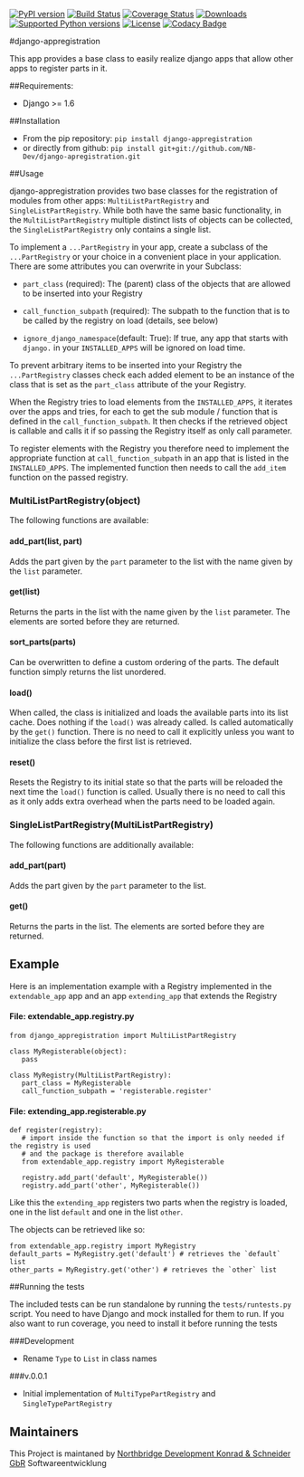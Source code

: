 [![PyPI version](https://img.shields.io/pypi/v/django-appregistration.svg)](http://badge.fury.io/py/django-appregistration) [![Build Status](https://travis-ci.org/NB-Dev/django-appregistration.svg?branch=master)](https://travis-ci.org/NB-Dev/django-appregistration) [![Coverage Status](https://coveralls.io/repos/NB-Dev/django-appregistration/badge.svg?branch=master&service=github)](https://coveralls.io/github/NB-Dev/django-appregistration?branch=master) [![Downloads](https://img.shields.io/pypi/dm/django-appregistration.svg)](https://pypi.python.org/pypi/django-appregistration/) [![Supported Python versions](https://img.shields.io/pypi/pyversions/django-appregistration.svg)](https://pypi.python.org/pypi/django-appregistration/) [![License](https://img.shields.io/pypi/l/django-appregistration.svg)](https://pypi.python.org/pypi/django-appregistration/) [![Codacy Badge](https://api.codacy.com/project/badge/grade/e9e55c2658d54801b6b29a1f52173dcf)](https://www.codacy.com/app/tim_11/django-appregistation)

#django-appregistration


This app provides a base class to easily realize django apps that allow other apps to register parts in it.

##Requirements:

* Django >= 1.6

##Installation

* From the pip repository: `pip install django-appregistration`
* or directly from github: `pip install git+git://github.com/NB-Dev/django-apregistration.git`

##Usage

django-appregistration provides two base classes for the registration of modules from other apps:
`MultiListPartRegistry` and `SingleListPartRegistry`. While both have the same basic functionality, in the
`MultiListPartRegistry` multiple distinct lists of objects can be collected, the `SingleListPartRegistry` only
contains a single list.

To implement a `...PartRegistry` in your app, create a subclass of the `...PartRegistry` or your choice in a convenient
place in your application. There are some attributes you can overwrite in your Subclass:

* `part_class` (required): The (parent) class of the objects that are allowed to be inserted into your Registry

* `call_function_subpath` (required): The subpath to the function that is to be called by the registry on load (details,
see below)

* `ignore_django_namespace`(default: True): If true, any app that starts with `django.` in your `INSTALLED_APPS` will be
ignored on load time.

To prevent arbitrary items to be inserted into your Registry the `...PartRegistry` classes check each added element to
be an instance of the class that is set as the `part_class` attribute of the your Registry.
 
When the Registry tries to load elements from the `INSTALLED_APPS`, it iterates over the apps and tries, for each to get
the sub module / function that is defined in the `call_function_subpath`. It then checks if the retrieved object is
callable and calls it if so passing the Registry itself as only call parameter.

To register elements with the Registry you therefore need to implement the appropriate function at
`call_function_subpath` in an app that is listed in the `INSTALLED_APPS`. The implemented function then needs to call
the `add_item` function on the passed registry.

### MultiListPartRegistry(object)
The following functions are available:

#### add_part(list, part)
Adds the part given by the `part` parameter to the list with the name given by the `list` parameter.

#### get(list)
Returns the parts in the list with the name given by the `list` parameter. The elements are sorted before they are
returned.

#### sort_parts(parts)
Can be overwritten to define a custom ordering of the parts. The default function simply returns the list unordered.

#### load()
When called, the class is initialized and loads the available parts into its list cache. Does nothing if the `load()`
was already called. Is called automatically by the `get()` function. There is no need to call it explicitly unless you
want to initialize the class before the first list is retrieved.

#### reset()
Resets the Registry to its initial state so that the parts will be reloaded the next time the `load()` function is
called. Usually there is no need to call this as it only adds extra overhead when the parts need to be loaded again.

### SingleListPartRegistry(MultiListPartRegistry)
The following functions are additionally available:

#### add_part(part)
Adds the part given by the `part` parameter to the list.

#### get()
Returns the parts in the list. The elements are sorted before they are returned.

## Example
Here is an implementation example with a Registry implemented in the `extendable_app` app and an app `extending_app` 
that extends the Registry

#### File: extendable_app.registry.py
    from django_appregistration import MultiListPartRegistry
    
    class MyRegisterable(object):
       pass
    
    class MyRegistry(MultiListPartRegistry):
       part_class = MyRegisterable
       call_function_subpath = 'registerable.register'

#### File: extending_app.registerable.py
    def register(registry):
       # import inside the function so that the import is only needed if the registry is used
       # and the package is therefore available
       from extendable_app.registry import MyRegisterable
       
       registry.add_part('default', MyRegisterable())
       registry.add_part('other', MyRegisterable())

Like this the `extending_app` registers two parts when the registry is loaded, one in the list `default` and one
in the list `other`.

The objects can be retrieved like so:

    from extendable_app.registry import MyRegistry
    default_parts = MyRegistry.get('default') # retrieves the `default` list
    other_parts = MyRegistry.get('other') # retrieves the `other` list
   

##Running the tests

The included tests can be run standalone by running the `tests/runtests.py` script. You need to have Django and
mock installed for them to run. If you also want to run coverage, you need to install it before running the tests

###Development
- Rename `Type` to `List` in class names

###v.0.0.1

- Initial implementation of `MultiTypePartRegistry` and `SingleTypePartRegistry`


## Maintainers
This Project is maintaned by [Northbridge Development Konrad & Schneider GbR](http://www.northbridge-development.de) Softwareentwicklung
